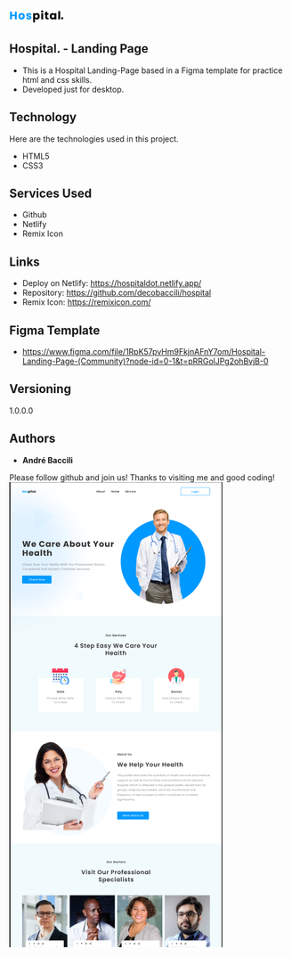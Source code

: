 ![Logo of the project](./assets/img/Logo.png)

## Hospital. - Landing Page
* This is a Hospital Landing-Page based in a Figma template for practice html and css skills.
* Developed just for desktop.

## Technology 

Here are the technologies used in this project.

* HTML5
* CSS3

## Services Used

* Github
* Netlify
* Remix Icon

## Links
  - Deploy on Netlify: https://hospitaldot.netlify.app/
  - Repository: https://github.com/decobaccili/hospital
  - Remix Icon: https://remixicon.com/

## Figma Template

  - https://www.figma.com/file/1RpK57pvHm9FkjnAFnY7om/Hospital-Landing-Page-(Community)?node-id=0-1&t=pRRGolJPg2ohBvjB-0

## Versioning

  1.0.0.0

## Authors

  * **André Baccili** 

  Please follow github and join us!
  Thanks to visiting me and good coding!
  ![hospital website](./assets/img/preview.png)
